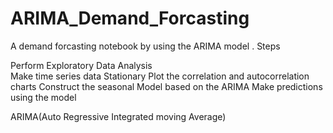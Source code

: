 # ARIMA_Demand_Forcasting
A demand forcasting notebook  by using the ARIMA model .
Steps

  Perform Exploratory Data Analysis<br>
  Make time series data Stationary
  Plot the correlation and autocorrelation charts
  Construct the seasonal Model based on the ARIMA
  Make predictions using the model

ARIMA(Auto Regressive Integrated moving Average)
